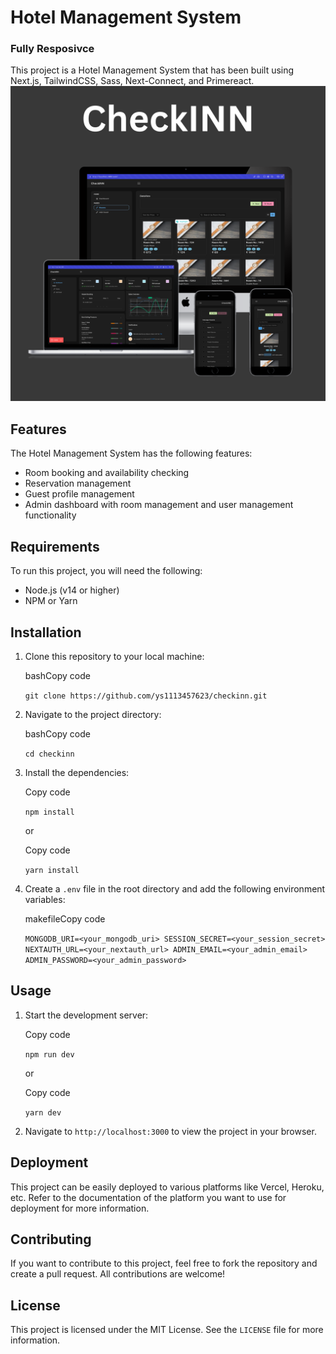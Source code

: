 # Hotel Management System

### Fully Resposivce

This project is a Hotel Management System that has been built using Next.js, TailwindCSS, Sass, Next-Connect, and Primereact.
![Example Image](CheckINN.png 'This is an example image')

## Features

The Hotel Management System has the following features:

- Room booking and availability checking
- Reservation management
- Guest profile management
- Admin dashboard with room management and user management functionality

## Requirements

To run this project, you will need the following:

- Node.js (v14 or higher)
- NPM or Yarn

## Installation

1. Clone this repository to your local machine:

   bashCopy code

   `git clone https://github.com/ys1113457623/checkinn.git`

2. Navigate to the project directory:

   bashCopy code

   `cd checkinn`

3. Install the dependencies:

   Copy code

   `npm install`

   or

   Copy code

   `yarn install`

4. Create a `.env` file in the root directory and add the following environment variables:

   makefileCopy code

   `MONGODB_URI=<your_mongodb_uri>
SESSION_SECRET=<your_session_secret>
NEXTAUTH_URL=<your_nextauth_url>
ADMIN_EMAIL=<your_admin_email>
ADMIN_PASSWORD=<your_admin_password>`

## Usage

1. Start the development server:

   Copy code

   `npm run dev`

   or

   Copy code

   `yarn dev`

2. Navigate to `http://localhost:3000` to view the project in your browser.

## Deployment

This project can be easily deployed to various platforms like Vercel, Heroku, etc. Refer to the documentation of the platform you want to use for deployment for more information.

## Contributing

If you want to contribute to this project, feel free to fork the repository and create a pull request. All contributions are welcome!

## License

This project is licensed under the MIT License. See the `LICENSE` file for more information.

